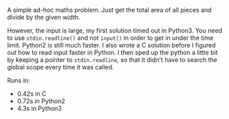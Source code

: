 A simple ad-hoc maths problem. Just get the total area of all pieces and divide by the given width.

However, the input is large, my first solution timed out in Python3. You need to use `stdin.readline()` and not `input()` in order to get in under the time limit. Python2 is still much faster. I also wrote a C solution before I figured out how to read input faster in Python. I then sped up the python a little bit by keeping a pointer to `stdin.readline`, so that it didn't have to search the global scope every time it was called.

Runs in:

- 0.42s in C
- 0.72s in Python2
- 4.3s in Python3 
